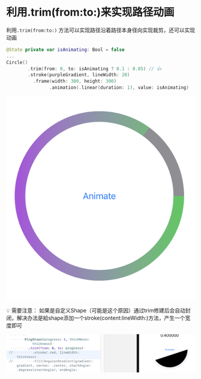 # 利用.trim(from:to:)来实现路径动画

利用`.trim(from:to:)` 方法可以实现路径沿着路径本身径向实现裁剪，还可以实现动画

```swift
@State private var isAnimating: Bool = false
...
Circle()
        .trim(from: 0, to: isAnimating ? 0.1 : 0.85) // 👍
        .stroke(purpleGradient, lineWidth: 20)
	      .frame(width: 300, height: 300)
				.animation(.linear(duration: 1), value: isAnimating)
```

![Untitled](%E5%88%A9%E7%94%A8%20trim(from%20to%20)%E6%9D%A5%E5%AE%9E%E7%8E%B0%E8%B7%AF%E5%BE%84%E5%8A%A8%E7%94%BB%20307ca1d1ead84942a226ea30f6032a16/Untitled.png)

<aside>
💡 需要注意：
如果是自定义Shape（可能是这个原因）通过trim修建后会自动封闭，解决办法是給shape添加一个stroke(content:lineWidth:)方法，产生一个宽度即可

</aside>

![Untitled](%E5%88%A9%E7%94%A8%20trim(from%20to%20)%E6%9D%A5%E5%AE%9E%E7%8E%B0%E8%B7%AF%E5%BE%84%E5%8A%A8%E7%94%BB%20307ca1d1ead84942a226ea30f6032a16/Untitled%201.png)